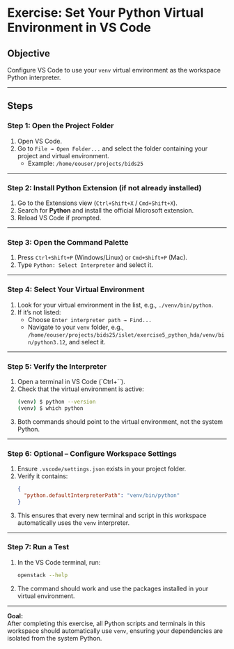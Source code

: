 # Exercise: Set Your Python Virtual Environment in VS Code

## Objective
Configure VS Code to use your `venv` virtual environment as the workspace Python interpreter.

---

## Steps

### Step 1: Open the Project Folder
1. Open VS Code.
2. Go to `File → Open Folder...` and select the folder containing your project and virtual environment.
   - Example: `/home/eouser/projects/bids25`

---

### Step 2: Install Python Extension (if not already installed)
1. Go to the Extensions view (`Ctrl+Shift+X` / `Cmd+Shift+X`).
2. Search for **Python** and install the official Microsoft extension.
3. Reload VS Code if prompted.

---

### Step 3: Open the Command Palette
1. Press `Ctrl+Shift+P` (Windows/Linux) or `Cmd+Shift+P` (Mac).
2. Type `Python: Select Interpreter` and select it.

---

### Step 4: Select Your Virtual Environment
1. Look for your virtual environment in the list, e.g., `./venv/bin/python`.
2. If it’s not listed:
   - Choose `Enter interpreter path → Find...`
   - Navigate to your `venv` folder, e.g., `/home/eouser/projects/bids25/islet/exercise5_python_hda/venv/bin/python3.12`, and select it.

---

### Step 5: Verify the Interpreter
1. Open a terminal in VS Code (`Ctrl+``).
2. Check that the virtual environment is active:
   ```bash
   (venv) $ python --version
   (venv) $ which python
   ```
3. Both commands should point to the virtual environment, not the system Python.

---

### Step 6: Optional – Configure Workspace Settings
1. Ensure `.vscode/settings.json` exists in your project folder.
2. Verify it contains:
   ```json
   {
     "python.defaultInterpreterPath": "venv/bin/python"
   }
   ```
3. This ensures that every new terminal and script in this workspace automatically uses the `venv` interpreter.

---

### Step 7: Run a Test
1. In the VS Code terminal, run:
   ```bash
   openstack --help
   ```
2. The command should work and use the packages installed in your virtual environment.

---

**Goal:**  
After completing this exercise, all Python scripts and terminals in this workspace should automatically use `venv`, ensuring your dependencies are isolated from the system Python.